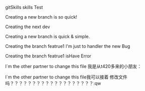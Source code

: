  gitSkills
skills Test


Creating a new  branch is so quick!

Creating the next dev


Creating a new branch is quick & simple.

Creating the branch featrue1
I'm just  to handler the new Bug

Creating the branch featrue1 isHave Error

I`m the other partner to change this file
我是从t420多来的小朋友：

I`m the other partner to change this file我可以接着
修改文件吗？？？？？？？？？？？？？？？？？？？:qw

